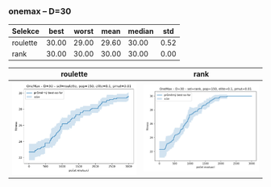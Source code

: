 ### onemax – D=30

| Selekce | best | worst | mean | median | std |
|---------|------|-------|------|--------|-----|
| roulette | 30.00 | 29.00 | 29.60 | 30.00 | 0.52 |
| rank | 30.00 | 30.00 | 30.00 | 30.00 | 0.00 |

| roulette | rank |
| --- | --- |
| ![roulette](roulette.png) | ![rank](rank.png) |
